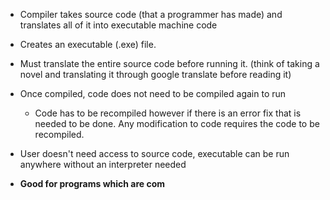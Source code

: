 - Compiler takes source code (that a programmer has made) and translates all of it into executable machine code
- Creates an executable (.exe) file.
- Must translate the entire source code before running it. (think of taking a novel and translating it through google translate before reading it)
- Once compiled, code does not need to be compiled again to run
	- Code has to be recompiled however if there is an error fix that is needed to be done. Any modification to code requires the code to be recompiled.
- User doesn't need access to source code, executable can be run anywhere without an interpreter needed

- **Good for programs which are com**
	